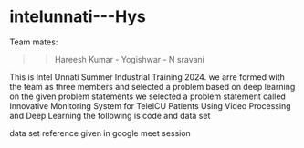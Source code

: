 # intelunnati---Hys

Team mates: 

>> Hareesh Kumar -
>> Yogishwar -
>> N sravani

This is  Intel Unnati Summer Industrial Training 2024.
we arre formed with the team as three members and selected a problem based on deep learning on the given problem statements we selected a problem statement called 
 Innovative Monitoring System for TeleICU Patients Using Video Processing and Deep Learning the following is code and data set 

 data set reference given in google meet session 

